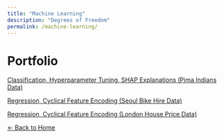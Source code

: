 ```yaml
---
title: "Machine Learning"
description: "Degrees of Freedom"
permalink: /machine-learning/
---
```


# Portfolio

[Classification, Hyperparameter Tuning, SHAP Explanations (Pima Indians Data)](/machine-learning/machine-learning-pima-indians/)

[Regression, Cyclical Feature Encoding (Seoul Bike Hire Data)](/machine-learning/machine-learning-seoul-bike-hire/)

[Regression, Cyclical Feature Encoding (London House Price Data)](/machine-learning/machine-learning-london-houseprice/)



[← Back to Home](/)